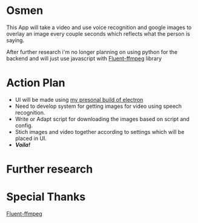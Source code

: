 # Osmen
This App will take a video and use voice recognition and google images to overlay an image every couple seconds which reflects what the person is saying.

After further research i'm no longer planning on using python for the backend and will just use javascript with [Fluent-ffmpeg](https://github.com/fluent-ffmpeg/node-fluent-ffmpeg) library

# Action Plan
- UI will be made using [my presonal build of electron](https://github.com/Galileo-dev/Electron-PersonalisedBuild)
- Need to develop system for getting images for video using speech recognition.
- Write or Adapt script for downloading the images based on script and config.
- Stich images and video together according to settings which will be placed in UI.
- ***Voila!***

# Further research


# Special Thanks
[Fluent-ffmpeg](https://github.com/fluent-ffmpeg/node-fluent-ffmpeg)

